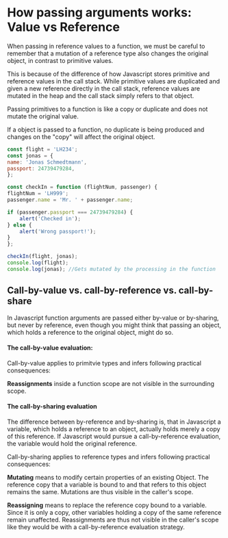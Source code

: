 # How passing arguments works: Value vs Reference

When passing in reference values to a function, we must be careful to remember that a mutation of a reference type also changes the original object, in contrast to primitive values.

This is because of the difference of how Javascript stores primitive and reference values in the call stack. While primitive values are duplicated and given a new reference directly in the call stack, reference values are mutated in the heap and the call stack simply refers to that object.

Passing primitives to a function is like a copy or duplicate and does not mutate the original value.

If a object is passed to a function, no duplicate is being produced and changes on the "copy" will affect the original object.

```javascript
const flight = 'LH234';
const jonas = {
name: 'Jonas Schmedtmann',
passport: 24739479284,
};

const checkIn = function (flightNum, passenger) {
flightNum = 'LH999';
passenger.name = 'Mr. ' + passenger.name;

if (passenger.passport === 24739479284) {
    alert('Checked in');
} else {
    alert('Wrong passport!');
}
};

checkIn(flight, jonas);
console.log(flight);    
console.log(jonas); //Gets mutated by the processing in the function
```

## Call-by-value vs. call-by-reference vs. call-by-share

In Javascript function arguments are passed either by-value or by-sharing, but never by reference, even though you might think that passing an object, which holds a reference to the original object, might do so.

#### The call-by-value evaluation:

Call-by-value applies to primitvie types and infers following practical consequences:

**Reassignments** inside a function scope are not visible in the surrounding scope.

#### The call-by-sharing evaluation

The difference between by-reference and by-sharing is, that in Javascript a variable, which holds a reference to an object, actually holds merely a copy of this reference. If Javascript would pursue a call-by-reference evaluation, the variable would hold the original reference.

Call-by-sharing applies to reference types and infers following practical consequences:

**Mutating** means to modify certain properties of an existing Object. The reference copy that a variable is bound to and that refers to this object remains the same. Mutations are thus visible in the caller's scope.

**Reassigning** means to replace the reference copy bound to a variable. Since it is only a copy, other variables holding a copy of the same reference remain unaffected. Reassignments are thus not visible in the caller's scope like they would be with a call-by-reference evaluation strategy.

